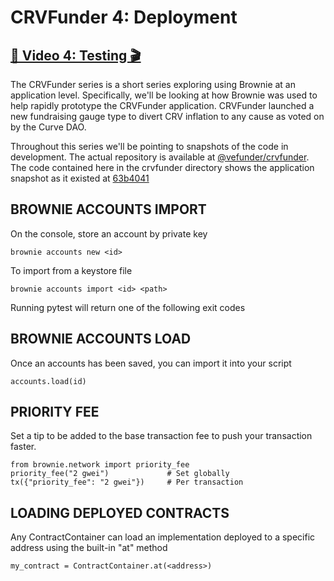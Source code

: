 # CRVFunder 4: Deployment

## [🎥 Video 4: Testing 🎬](https://youtu.be/GiT1InNaExo)

The CRVFunder series is a short series exploring using Brownie at an application level.  Specifically, we'll be looking at how Brownie was used to help rapidly prototype the CRVFunder application.  CRVFunder launched a new fundraising gauge type to divert CRV inflation to any cause as voted on by the Curve DAO.

Throughout this series we'll be pointing to snapshots of the code in development.  The actual repository is available at [@vefunder/crvfunder](https://github.com/vefunder/crvfunder/).  The code contained here in the crvfunder directory shows the application snapshot as it existed at [63b4041](https://github.com/vefunder/crvfunder/commit/63b4041ff06ff6ea943a7d69ae233719c4411bbd)


## BROWNIE ACCOUNTS IMPORT
On the console, store an account by private key

    brownie accounts new <id>

To import from a keystore file

    brownie accounts import <id> <path>
 
Running pytest will return one of the following exit codes

## BROWNIE ACCOUNTS LOAD
Once an accounts has been saved, you can import it into your script

    accounts.load(id)


## PRIORITY FEE
Set a tip to be added to the base transaction fee to push your transaction faster.

    from brownie.network import priority_fee
    priority_fee("2 gwei")             # Set globally
    tx({"priority_fee": "2 gwei"})     # Per transaction


## LOADING DEPLOYED CONTRACTS
Any ContractContainer can load an implementation deployed to a specific address using the built-in "at" method

    my_contract = ContractContainer.at(<address>)
